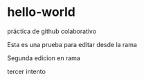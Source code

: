 # hello-world
práctica de github colaborativo

Esta es una prueba para editar desde la rama

Segunda edicion en rama

tercer intento 